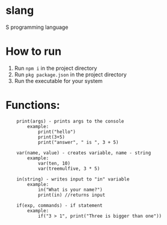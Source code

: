 # slang
S programming language 
# How to run
1. Run ```npm i``` in the project directory
2. Run ```pkg package.json``` in the project directory
3. Run the executable for your system


# Functions: 
```
    print(args) - prints args to the console 
        example: 
            print("hello")
            print(3+5)
            print("answer", " is ", 3 + 5)

    var(name, value) - creates variable, name - string
        example:
            var(ten, 10)
            var(treemulfive, 3 * 5)

    in(string) - writes input to "in" variable
        example:
            in("What is your name?")
            print(in) //returns input

    if(exp, commands) - if statement
        example:
            if("3 > 1", print("Three is bigger than one"))
```
